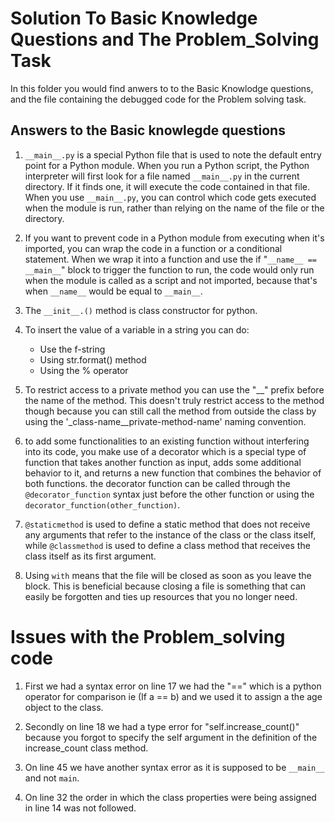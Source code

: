 # Solution To Basic Knowledge Questions and The Problem_Solving Task
In this folder you would find anwers to to the Basic Knowlodge questions, and the file containing the debugged code for the Problem solving task.



## Answers to the Basic knowlegde questions
1. `__main__.py` is a special Python file that is used to note the default entry point for a Python module. When you run a Python script, the Python interpreter will first look for a file named `__main__.py` in the current directory. If it finds one, it will execute the code contained in that file. When you use `__main__.py`, you can control which code gets executed when the module is run, rather than relying on the name of the file or the directory.

2. If you want to prevent code in a Python module from executing when it's imported, you can wrap the code in a function or a conditional statement. When we wrap it into a function and use the if "`__name__ == __main__`" block to trigger the function to run, the code would only run when the module is called as a script and not imported, because that's when `__name__` would be equal to `__main__`.

3. The `__init__.()` method is class constructor for python.

4. To insert the value of a variable in a string you can do:
    * Use the f-string 
    * Using str.format() method
    * Using the % operator

5. To restrict access to a private method you can use the "__" prefix before the name of the method.
This doesn't truly restrict access to the method though because you can still call the method from outside the class by using the '_class-name__private-method-name' naming convention.

6. to add some functionalities to an existing function without interfering into its code, you make use of a decorator which is  a special type of function that takes another function as input, adds some additional behavior to it, and returns a new function that combines the behavior of both functions. the decorator function can be called through the `@decorator_function` syntax just before the other function or using the `decorator_function(other_function)`.

7. `@staticmethod` is used to define a static method that does not receive any arguments that refer to the instance of the class or the class itself, while `@classmethod` is used to define a class method that receives the class itself as its first argument.

8. Using `with` means that the file will be closed as soon as you leave the block. This is beneficial because closing a file is something that can easily be forgotten and ties up resources that you no longer need.



# Issues with the Problem_solving code 
1. First we had a syntax error on line 17 we had the "==" which is a python operator for comparison ie (If a == b) and we used it to assign a the age object to the class. 

2. Secondly on line 18 we had a type error for "self.increase_count()" because you forgot to specify the self argument in the definition of the increase_count class method.

3. On line 45 we have another syntax error as it is supposed to be `__main__` and not `main`.

4. On line 32 the order in which the class properties were being assigned in line 14 was not followed.

